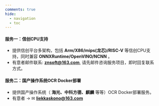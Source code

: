 ```yaml
---
comments: true
hide:
  - navigation
  - toc
---
```


#### 服务一：信创CPU支持

- 提供信创平台多架构，包括 **Arm/X86/mips(龙芯)/RISC-V** 等信创CPU支持，同时兼容 **ONNXRuntime/OpenVINO/NCNN** 。
- 有意者邮件联系: **<znsoft@163.com>**, 请先邮件咨询服务项目，即时回复联系方式。

#### 服务二：国产操作系统OCR Docker部署

- 提供国产操作系统（ **海光、中科方德、麒麟** 等等）OCR Docker部署服务。
- 有意者 → ✉ **<liekkaskono@163.com>**
